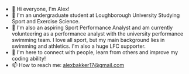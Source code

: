 - 👋 Hi everyone, I'm Alex!
- 👀 I'm an undergraduate student at Loughborough University Studying Sport and Exercise Science.
- 🌱 I'm also an aspiring Sport Performance Analyst and am currently volunteering as a performance analyst with the university performance swimming team. I love all sport, but my main background lies in swimming and athletics. I'm also a huge LFC supporter.
- 💞️ I'm here to connect with people, learn from others and improve my coding ability!
- 📫 How to reach me: alexbakker17@gmail.com

<!---
alexbakkern/alexbakkern is a ✨ special ✨ repository because its `README.md` (this file) appears on your GitHub profile.
You can click the Preview link to take a look at your changes.
--->
